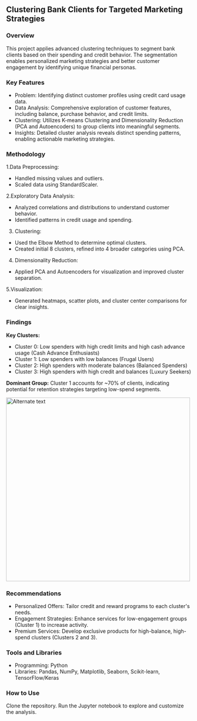 ## Clustering Bank Clients for Targeted Marketing Strategies

### Overview
This project applies advanced clustering techniques to segment bank clients based on their spending and credit behavior. The segmentation enables personalized marketing strategies and better customer engagement by identifying unique financial personas.

### Key Features
- Problem: Identifying distinct customer profiles using credit card usage data.
- Data Analysis: Comprehensive exploration of customer features, including balance, purchase behavior, and credit limits.
- Clustering: Utilizes K-means Clustering and Dimensionality Reduction (PCA and Autoencoders) to group clients into meaningful segments.
- Insights: Detailed cluster analysis reveals distinct spending patterns, enabling actionable marketing strategies.


### Methodology

1.Data Preprocessing:

- Handled missing values and outliers.
- Scaled data using StandardScaler.

2.Exploratory Data Analysis:

- Analyzed correlations and distributions to understand customer behavior.
- Identified patterns in credit usage and spending.

3. Clustering:

- Used the Elbow Method to determine optimal clusters.
- Created initial 8 clusters, refined into 4 broader categories using PCA.

4. Dimensionality Reduction:
   
- Applied PCA and Autoencoders for visualization and improved cluster separation.

5.Visualization:

- Generated heatmaps, scatter plots, and cluster center comparisons for clear insights.


### Findings
**Key Clusters:**
- Cluster 0: Low spenders with high credit limits and high cash advance usage (Cash Advance Enthusiasts)
- Cluster 1: Low spenders with low balances (Frugal Users)
- Cluster 2: High spenders with moderate balances (Balanced Spenders)
- Cluster 3: High spenders with high credit and balances (Luxury Seekers)
 
**Dominant Group:** Cluster 1 accounts for ~70% of clients, indicating potential for retention strategies targeting low-spend segments.

<img src="/assets/Bank_clients_data.gif" alt="Alternate text" width="500"/>



### Recommendations
- Personalized Offers: Tailor credit and reward programs to each cluster's needs.
- Engagement Strategies: Enhance services for low-engagement groups (Cluster 1) to increase activity.
- Premium Services: Develop exclusive products for high-balance, high-spend clusters (Clusters 2 and 3).

### Tools and Libraries

- Programming: Python
- Libraries: Pandas, NumPy, Matplotlib, Seaborn, Scikit-learn, TensorFlow/Keras

### How to Use
Clone the repository.
Run the Jupyter notebook to explore and customize the analysis.
